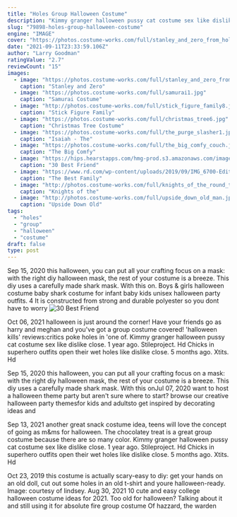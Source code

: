 ```yaml
---
title: "Holes Group Halloween Costume"
description: "Kimmy granger halloween pussy cat costume sex like dislike close. 1 year ago. Stileproject. Hd  Chicks in superhero outfits open their wet holes like dislike close. 5 months ago. Xtits. Hd"
slug: "79898-holes-group-halloween-costume"
engine: "IMAGE"
cover: "https://photos.costume-works.com/full/stanley_and_zero_from_holes.jpg"
date: "2021-09-11T23:33:59.106Z"
author: "Larry Goodman"
ratingValue: "2.7"
reviewCount: "15"
images:
  - image: "https://photos.costume-works.com/full/stanley_and_zero_from_holes.jpg"
    caption: "Stanley and Zero"
  - image: "https://photos.costume-works.com/full/samurai1.jpg"
    caption: "Samurai Costume"
  - image: "http://photos.costume-works.com/full/stick_figure_family8.jpg"
    caption: "Stick Figure Family"
  - image: "https://photos.costume-works.com/full/christmas_tree6.jpg"
    caption: "Christmas Tree Costume"
  - image: "https://photos.costume-works.com/full/the_purge_slasher1.jpg"
    caption: "Isaiah - The"
  - image: "https://photos.costume-works.com/full/the_big_comfy_couch.jpg"
    caption: "The Big Comfy"
  - image: "https://hips.hearstapps.com/hmg-prod.s3.amazonaws.com/images/care-bears-best-friends-halloween-costume-say-yes-1530129094.jpg?crop=1xw:1xh;center,top&resize=480:*"
    caption: "30 Best Friend"
  - image: "https://www.rd.com/wp-content/uploads/2019/09/IMG_6700-Edit-e1569600787824-684x1024.jpg"
    caption: "The Best Family"
  - image: "http://photos.costume-works.com/full/knights_of_the_round_table.jpg"
    caption: "Knights of the"
  - image: "http://photos.costume-works.com/full/upside_down_old_man.jpg"
    caption: "Upside Down Old"
tags:
  - "holes"
  - "group"
  - "halloween"
  - "costume"
draft: false
type: post
---
```


Sep 15, 2020 this halloween, you can put all your crafting focus on a mask: with the right diy halloween mask, the rest of your costume is a breeze. This diy uses a carefully made shark mask. With this on. Boys & girls halloween costume baby shark costume for infant baby kids unisex halloween party outfits. 4  It is constructed from strong and durable polyester so you dont have to worry
![30 Best Friend](https://hips.hearstapps.com/hmg-prod.s3.amazonaws.com/images/care-bears-best-friends-halloween-costume-say-yes-1530129094.jpg?crop=1xw:1xh;center,top&resize=480:* "30 Best Friend")

Oct 06, 2021 halloween is just around the corner!  Have your friends go as harry and meghan and you&#39;ve got a group costume covered! &#39;halloween kills&#39; reviews:critics poke holes in &#39;one of. Kimmy granger halloween pussy cat costume sex like dislike close. 1 year ago. Stileproject. Hd  Chicks in superhero outfits open their wet holes like dislike close. 5 months ago. Xtits. Hd
<!--inArticleAds-->

<!--galleryOne-->

Sep 15, 2020 this halloween, you can put all your crafting focus on a mask: with the right diy halloween mask, the rest of your costume is a breeze. This diy uses a carefully made shark mask. With this onJul 07, 2020 want to host a halloween theme party but aren't sure where to start? browse our creative halloween party themesfor kids and adultsto get inspired by decorating ideas and
<!--inArticleAds-->

<!--galleryTwo-->

Sep 13, 2021 another great snack costume idea, teens will love the concept of going as m&ms for halloween. The chocolatey treat is a great group costume because there are so many color. Kimmy granger halloween pussy cat costume sex like dislike close. 1 year ago. Stileproject. Hd  Chicks in superhero outfits open their wet holes like dislike close. 5 months ago. Xtits. Hd
<!--galleryThree-->

Oct 23, 2019 this costume is actually scary-easy to diy: get your hands on an old doll, cut out some holes in an old t-shirt and youre halloween-ready. Image: courtesy of lindsey. Aug 30, 2021 10 cute and easy college halloween costume ideas for 2021. Too old for halloween?  Talking about it and still using it for absolute fire group costume Of hazzard, the warden